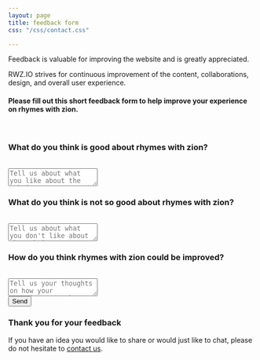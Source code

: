 ```yaml
---
layout: page
title: feedback form
css: "/css/contact.css"

---
```


Feedback is valuable for improving the website and is greatly appreciated.

RWZ.IO strives for continuous improvement of the content, collaborations, design, and overall user experience.

#### Please fill out this short feedback form to help improve your experience on rhymes with zion.

<form id="form" class="topBefore" action="https://formspree.io/feedback@rwz.io"
      method="POST">
	<br>	
<h3>What do you think is good about rhymes with zion? </h3> 	 
	<br>
	<textarea id="message" type="text" placeholder="Tell us about what you like about the website" name="Good"></textarea>
  <br>
<h3>What do you think is not so good about rhymes with zion? </h3>  
  <br>
  <textarea id="message" type="text" placeholder="Tell us about what you don't like about the website" name="Bad"></textarea>
  <br>
<h3>How do you think rhymes with zion could be improved?</h3>
  <br>
  <textarea id="message" type="text" placeholder="Tell us your thoughts on how your experience on the website could be better" name="Improve"></textarea>
  <br>
  <input id="submit" type="submit" value="Send">
  
</form>



### Thank you for your feedback

If you have an idea you would like to share or would just like to chat, please do not hesitate to [contact us](http://www.rwz.io/contact/).
